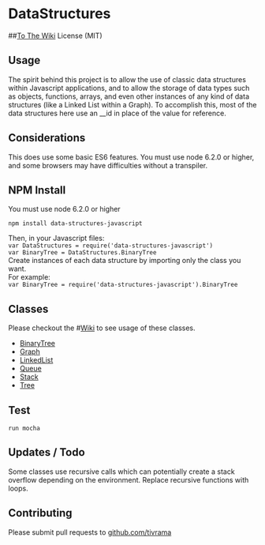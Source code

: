 # DataStructures
##[To The Wiki](https://github.com/tivrama/DataStructures/wiki)
License (MIT)

## Usage
The spirit behind this project is to allow the use of classic data structures within Javascript applications, and to allow the storage of data types such as objects, functions, arrays, and even other instances of any kind of data structures (like a Linked List within a Graph).  To accomplish this, most of the data structures here use an __id in place of the value for reference. 

## Considerations
This does use some basic ES6 features.  You must use node 6.2.0 or higher, and some browsers may have difficulties without a transpiler.  

## NPM Install
You must use node 6.2.0 or higher  

```npm install data-structures-javascript```  

Then, in your Javascript files:  
```var DataStructures = require('data-structures-javascript')```  
```var BinaryTree = DataStructures.BinaryTree```  
Create instances of each data structure by importing only the class you want.  
For example:  
```var BinaryTree = require('data-structures-javascript').BinaryTree``` 


## Classes
Please checkout the #[Wiki](https://github.com/tivrama/DataStructures/wiki) to see usage of these classes.
- [BinaryTree](https://github.com/tivrama/DataStructures/wiki/Binary-Tree-(Random))
- [Graph](https://github.com/tivrama/DataStructures/wiki/Graph-(directed))
- [LinkedList](https://github.com/tivrama/DataStructures/wiki/Linked-List-(Single))
- [Queue](https://github.com/tivrama/DataStructures/wiki/Queue)
- [Stack](https://github.com/tivrama/DataStructures/wiki/Stack)
- [Tree](https://github.com/tivrama/DataStructures/wiki/Tree)


## Test
```run mocha```

## Updates / Todo
Some classes use recursive calls which can potentially create a stack overflow depending on the environment.  Replace recursive functions with loops.  

## Contributing
Please submit pull requests to [github.com/tivrama](https://github.com/tivrama/DataStructures)
